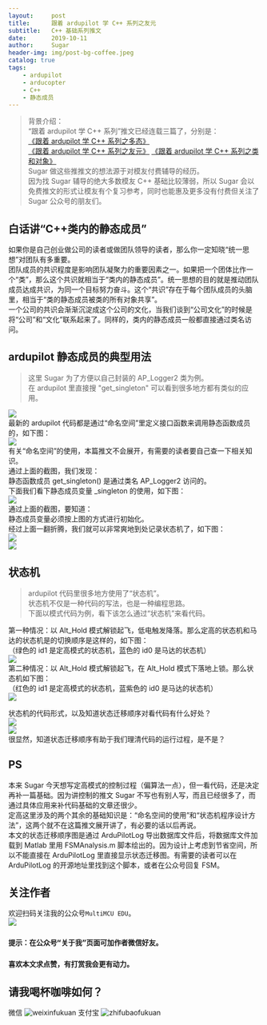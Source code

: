 ```yaml
---
layout:     post
title:      跟着 ardupilot 学 C++ 系列之友元
subtitle:   C++ 基础系列推文
date:       2019-10-11
author:     Sugar
header-img: img/post-bg-coffee.jpeg
catalog: true
tags:
    - ardupilot
    - arducopter
    - C++
    - 静态成员
---
```


> 背景介绍：      
> “跟着 ardupilot 学 C++ 系列”推文已经连载三篇了，分别是：      
> [《跟着 ardupilot 学 C++ 系列之多态》](https://mp.weixin.qq.com/s/ixhfR7zmlFlsUV7m6zy0Yg)      
> [《跟着 ardupilot 学 C++ 系列之友元》](https://mp.weixin.qq.com/s/g52zaKy8vcVGxstmwfSb-A)
> [《跟着 ardupilot 学 C++ 系列之类和对象》](https://mp.weixin.qq.com/s/g52zaKy8vcVGxstmwfSb-A)      
> Sugar 做这些推推文的想法源于对模友付费辅导的经历。     
> 因为找 Sugar 辅导的绝大多数模友 C++ 基础比较薄弱，所以 Sugar 会以免费推文的形式让模友有个复习参考，同时也能惠及更多没有付费但关注了 Sugar 公众号的朋友们。

白话讲“C++类内的静态成员”
---
如果你是自己创业做公司的读者或做团队领导的读者，那么你一定知晓“统一思想”对团队有多重要。      
团队成员的共识程度是影响团队凝聚力的重要因素之一。如果把一个团体比作一个“类”，那么这个共识就相当于“类内的静态成员”。统一思想的目的就是推动团队成员达成共识，为同一个目标努力奋斗。这个“共识”存在于每个团队成员的头脑里，相当于“类的静态成员被类的所有对象共享”。      
一个公司的共识会渐渐沉淀成这个公司的文化，当我们谈到“公司文化”的时候是将“公司”和“文化”联系起来了。同样的，类内的静态成员一般都直接通过类名访问。

ardupilot 静态成员的典型用法
---
> 这里 Sugar 为了方便以自己封装的 AP_Logger2 类为例。     
> 在 ardupilot 里直接搜 "get_singleton" 可以看到很多地方都有类似的应用。     

![](https://github.com/SuWeipeng/img/raw/master/4_ardupilot/FSM_Code_2.jpg)      
最新的 ardupilot 代码都是通过“命名空间”里定义接口函数来调用静态函数成员的，如下图：     
![](https://github.com/SuWeipeng/img/raw/master/4_ardupilot/FSM_Code_3.jpg)       
有关“命名空间”的使用，本篇推文不会展开，有需要的读者要自己查一下相关知识。     
通过上面的截图，我们发现：     
静态函数成员 get_singleton() 是通过类名 AP_Logger2 访问的。      
下面我们看下静态成员变量 _singleton 的使用，如下图：      
![](https://github.com/SuWeipeng/img/raw/master/4_ardupilot/FSM_Code_4.jpg)       
通过上面的截图，要知道：     
静态成员变量必须按上图的方式进行初始化。     
经过上面一翻折腾，我们就可以非常爽地到处记录状态机了，如下图：      
![](https://github.com/SuWeipeng/img/raw/master/4_ardupilot/FSM_Code_5.jpg)       
![](https://github.com/SuWeipeng/img/raw/master/4_ardupilot/FSM_Code_6.jpg)        

状态机
---
> ardupilot 代码里很多地方使用了“状态机”。      
> 状态机不仅是一种代码的写法，也是一种编程思路。      
> 下面以模式代码为例，看下该怎么通过“状态机”来看代码。

第一种情况：以 Alt_Hold 模式解锁起飞，低电触发降落。那么定高的状态机和马达的状态机是的切换顺序是这样的，如下图：      
（绿色的 id1 是定高模式的状态机，蓝色的 id0 是马达的状态机）     
![](https://github.com/SuWeipeng/img/raw/master/4_ardupilot/FSM_1.jpg)      
第二种情况：以 Alt_Hold 模式解锁起飞，在 Alt_Hold 模式下落地上锁。那么状态机如下图：     
（红色的 id1 是定高模式的状态机，蓝紫色的 id0 是马达的状态机）      
![](https://github.com/SuWeipeng/img/raw/master/4_ardupilot/FSM_2.jpg)       

状态机的代码形式，以及知道状态迁移顺序对看代码有什么好处？     
![](https://github.com/SuWeipeng/img/raw/master/4_ardupilot/FSM_Code_7.jpg)        
![](https://github.com/SuWeipeng/img/raw/master/4_ardupilot/FSM_Code_8.jpg)        
很显然，知道状态迁移顺序有助于我们理清代码的运行过程，是不是？     

PS
---
本来 Sugar 今天想写定高模式的控制过程（偏算法一点），但一看代码，还是决定再补一篇基础。因为讲控制的推文 Sugar 不写也有别人写，而且已经很多了，而通过具体应用来补代码基础的文章还很少。       
定高这里涉及的两个其余的基础知识是：“命名空间的使用”和“状态机程序设计方法”，这两个就不在这篇推文展开讲了，有必要的话以后再说。      
本文的状态迁移顺序图是通过 ArduPilotLog 导出数据库文件后，将数据库文件加载到 Matlab 里用 FSMAnalysis.m 脚本绘出的。因为设计上考虑到节省空间，所以不能直接在 ArduPilotLog 里直接显示状态迁移图。有需要的读者可以在 ArduPilotLog 的开源地址里找到这个脚本，或者在公众号回复 FSM。

关注作者
---
欢迎扫码关注我的公众号`MultiMCU EDU`。     
![](https://github.com/SuWeipeng/img/raw/master/gongzonghao.jpg)      
### `提示：在公众号“关于我”页面可加作者微信好友。`
### `喜欢本文求点赞，有打赏我会更有动力。`


请我喝杯咖啡如何？
---
微信
![weixinfukuan](https://github.com/SuWeipeng/img/raw/master/weixinfukuan.jpg)
支付宝
![zhifubaofukuan](https://github.com/SuWeipeng/img/raw/master/zhifubaofukuan.jpg)